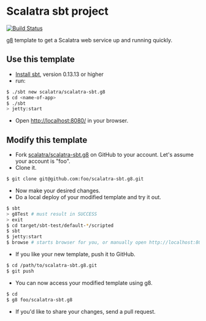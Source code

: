 # Scalatra sbt project #

[![Build Status](https://secure.travis-ci.org/scalatra/scalatra-sbt.g8.png)](http://travis-ci.org/scalatra/scalatra-sbt.g8)


[g8](https://github.com/foundweekends/giter8) template to get a Scalatra web service up and running quickly.

## Use this template ##

- [Install sbt](http://www.scala-sbt.org/0.13/docs/Setup.html), version 0.13.13 or higher
- run:

```sh
$ ./sbt new scalatra/scalatra-sbt.g8
$ cd <name-of-app>
$ ./sbt
> jetty:start
```

- Open [http://localhost:8080/](http://localhost:8080/) in your browser.

## Modify this template ##

- Fork [scalatra/scalatra-sbt.g8](https://github.com/scalatra/scalatra-sbt.g8) on GitHub to your account.
Let's assume your account is "foo".
- Clone it.

```sh
$ git clone git@github.com:foo/scalatra-sbt.g8.git
```

- Now make your desired changes.
- Do a local deploy of your modified template and try it out.

```sh
$ sbt
> g8Test # must result in SUCCESS
> exit
$ cd target/sbt-test/default-*/scripted
$ sbt
$ jetty:start
$ browse # starts browser for you, or manually open http://localhost:8080 to verify
```

- If you like your new template, push it to GitHub.

```sh
$ cd /path/to/scalatra-sbt.g8.git
$ git push
```

- You can now access your modified template using g8.

```sh
$ cd
$ g8 foo/scalatra-sbt.g8
```

- If you'd like to share your changes, send a pull request.
